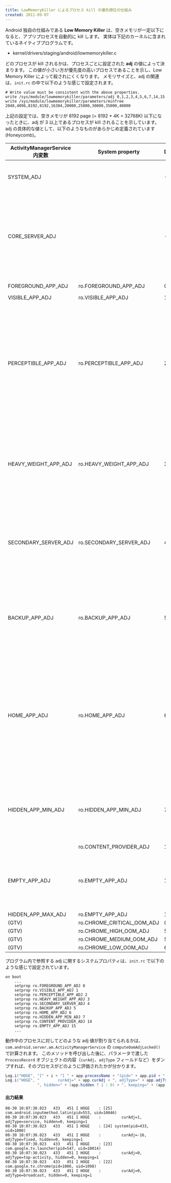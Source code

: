 ```yaml
---
title: LowMemoryKiller によるプロセス kill の優先順位の仕組み
created: 2011-09-07
---
```


Android 独自の仕組みである **Low Memory Killer** は、空きメモリが一定以下になると、アプリプロセスを自動的に kill します。
実体は下記のカーネルに含まれているネイティブプログラムです。

* kernel/drivers/staging/android/lowmemorykiller.c

どのプロセスが kill されるかは、プロセスごとに設定された **adj** の値によって決まります。
この値が小さい方が優先度の高いプロセスであることを示し、Low Memory Killer によって殺されにくくなります。
メモリサイズと、adj の関連は、`init.rc` の中で以下のような感じで設定されます。

```
# Write value must be consistent with the above properties.
write /sys/module/lowmemorykiller/parameters/adj 0,1,2,3,4,5,6,7,14,15
write /sys/module/lowmemorykiller/parameters/minfree 2048,4096,8192,8192,16384,20000,25000,30000,35000,40000
```

上記の設定では、空きメモリが 8192 page (= 8192 * 4K = 32768K) 以下になったときに、adj が 3 以上であるプロセスが kill されることを示しています。
adj の具体的な値として、以下のようなものがあらかじめ定義されています (Honeycomb)。

| ActivityManagerService 内変数 | System property | Default | Description |
| ---- | ---- | ---- | ---- |
| SYSTEM_ADJ          |                       |-16|The system process runs at the default adjustment.|
| CORE_SERVER_ADJ     |                       |-12|This is a process running a core server, such as telephony. Definitely don't want to kill it, but doing so is not completely fatal.|
| FOREGROUND_APP_ADJ  |ro.FOREGROUND_APP_ADJ    |0|Foreground app|
| VISIBLE_APP_ADJ     |ro.VISIBLE_APP_ADJ       |1|Visible app|
| PERCEPTIBLE_APP_ADJ |ro.PERCEPTIBLE_APP_ADJ   |2|This is a process only hosting components that are perceptible to the user, and we really want to avoid killing them, but they are not immediately visible. An example is background music playback.|
| HEAVY_WEIGHT_APP_ADJ|ro.HEAVY_WEIGHT_APP_ADJ  |3|This is a process with a heavy-weight application. It is in the background, but we want to try to avoid killing it.|
| SECONDARY_SERVER_ADJ|ro.SECONDARY_SERVER_ADJ  |4|This is a process holding a secondary server -- killing tit will not have much of an impact as far as the user is concerned.|
| BACKUP_APP_ADJ      |ro.BACKUP_APP_ADJ        |5|This is a process currently hosting a backup operation. Killing it is not entirely fatal but is generally a bad idea.|
| HOME_APP_ADJ        |ro.HOME_APP_ADJ          |6|This is a process holding the home application -- we want to try avoiding killing it, even if it would normally be in the background, because the user interacts with it so much.|
| HIDDEN_APP_MIN_ADJ  |ro.HIDDEN_APP_MIN_ADJ    |7|This is a process only hosting activities that are not visible, so it can be killed without any disruption.|
|                     |ro.CONTENT_PROVIDER_ADJ |14||
| EMPTY_APP_ADJ       |ro.EMPTY_APP_ADJ        |15|This is a process without anything currently running in it. Definitely the first to go!|
| HIDDEN_APP_MAX_ADJ  |ro.EMPTY_APP_ADJ        |15||
| (GTV) |ro.CHROME_CRITICAL_OOM_ADJ|0||
| (GTV) |ro.CHROME_HIGH_OOM_ADJ|5||
| (GTV) |ro.CHROME_MEDIUM_OOM_ADJ|5||
| (GTV) | ro.CHROME_LOW_OOM_ADJ|6||


プログラム内で参照する adj に関するシステムプロパティは、`init.rc` で以下のような感じで設定されています。

```
on boot
    ...
    setprop ro.FOREGROUND_APP_ADJ 0
    setprop ro.VISIBLE_APP_ADJ 1
    setprop ro.PERCEPTIBLE_APP_ADJ 2
    setprop ro.HEAVY_WEIGHT_APP_ADJ 3
    setprop ro.SECONDARY_SERVER_ADJ 4
    setprop ro.BACKUP_APP_ADJ 5
    setprop ro.HOME_APP_ADJ 6
    setprop ro.HIDDEN_APP_MIN_ADJ 7
    setprop ro.CONTENT_PROVIDER_ADJ 14
    setprop ro.EMPTY_APP_ADJ 15
    ...
```

動作中のプロセスに対してどのような adj 値が割り当てられるかは、`com.android.server.am.ActivityManagerService` の `computeOomAdjLocked()` で計算されます。
このメソッドを呼び出した後に、パラメータで渡した `ProcessRecord` オブジェクトの内容（`curAdj`、`adjType` フィールドなど）をダンプすれば、そのプロセスがどのように評価されたかが分かります。

```java
Log.i("HOGE", "[" + i + "] " + app.processName + "(pid=" + app.pid + ", uid=" + app.info.uid + ")");
Log.i("HOGE", "        curAdj=" + app.curAdj + ", adjType=" + app.adjType +
              ", hidden=" + (app.hidden ? 1 : 0) + ", keeping=" + (app.keeping ? 1 : 0));
```

#### 出力結果

```
08-30 10:07:30.023   433   451 I HOGE    : [25] com.android.inputmethod.latin(pid=553, uid=10046)
08-30 10:07:30.023   433   451 I HOGE    :         curAdj=1, adjType=service, hidden=0, keeping=1
08-30 10:07:30.023   433   451 I HOGE    : [24] system(pid=433, uid=1000)
08-30 10:07:30.023   433   451 I HOGE    :         curAdj=-16, adjType=fixed, hidden=0, keeping=1
08-30 10:07:30.023   433   451 I HOGE    : [23] com.google.tv.launcher(pid=547, uid=10014)
08-30 10:07:30.023   433   451 I HOGE    :         curAdj=0, adjType=top-activity, hidden=0, keeping=1
08-30 10:07:30.023   433   451 I HOGE    : [22] com.google.tv.chrome(pid=1006, uid=1098)
08-30 10:07:30.023   433   451 I HOGE    :         curAdj=0, adjType=broadcast, hidden=0, keeping=1
```

